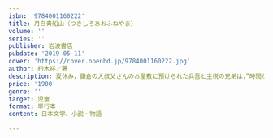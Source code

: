 ```yaml
---
isbn: '9784001160222'
title: 月白青船山（つきしろあおふねやま）
volume: ''
series: ''
publisher: 岩波書店
pubdate: '2019-05-11'
cover: 'https://cover.openbd.jp/9784001160222.jpg'
author: 朽木祥／著
description: 夏休み，鎌倉の大叔父さんのお屋敷に預けられた兵吾と主税の兄弟は，”時間が止まった”谷に迷い込む．
price: '1900'
genre: ''
target: 児童
format: 単行本
content: 日本文学、小説・物語

---
```

